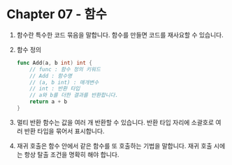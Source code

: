 # Chapter 07 - 함수
1. 함수란 특수한 코드 묶음을 말합니다. 함수를 만들면 코드를 재사요할 수 있습니다.
2. 함수 정의

    ```go
    func Add(a, b int) int {
        // func : 함수 정의 키워드
        // Add : 함수명
        // (a, b int) : 매개변수
        // int : 반환 타입
        // a와 b를 더한 결과를 반환합니다.
        return a + b
    }
    ```

3. 멀티 반환 함수는 값을 여러 개 반환할 수 있습니다. 반환 타입 자리에 소괄호로 여러 반환 타입을 묶어서 표시합니다.
4. 재귀 호출은 함수 안에서 같은 함수를 또 호출하는 기법을 말합니다. 재귀 호출 시에는 항상 탈출 조건을 명확히 해야 합니다.
